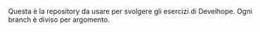 Questa è la repository da usare per svolgere gli esercizi di Develhope. 
Ogni branch è diviso per argomento.
